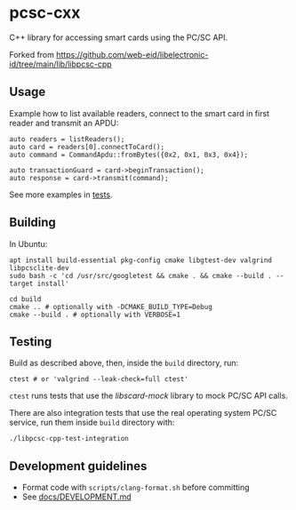# pcsc-cxx

C++ library for accessing smart cards using the PC/SC API.

Forked from https://github.com/web-eid/libelectronic-id/tree/main/lib/libpcsc-cpp

## Usage

Example how to list available readers, connect to the smart card in first
reader and transmit an APDU:

    auto readers = listReaders();
    auto card = readers[0].connectToCard();
    auto command = CommandApdu::fromBytes({0x2, 0x1, 0x3, 0x4});

    auto transactionGuard = card->beginTransaction();
    auto response = card->transmit(command);

See more examples in [tests](tests).

## Building

In Ubuntu:

    apt install build-essential pkg-config cmake libgtest-dev valgrind libpcsclite-dev
    sudo bash -c 'cd /usr/src/googletest && cmake . && cmake --build . --target install'

    cd build
    cmake .. # optionally with -DCMAKE_BUILD_TYPE=Debug
    cmake --build . # optionally with VERBOSE=1

## Testing

Build as described above, then, inside the `build` directory, run:

    ctest # or 'valgrind --leak-check=full ctest'

`ctest` runs tests that use the _libscard-mock_ library to mock PC/SC API calls.

There are also integration tests that use the real operating system PC/SC
service, run them inside `build` directory with:

    ./libpcsc-cpp-test-integration

## Development guidelines

- Format code with `scripts/clang-format.sh` before committing
- See [docs/DEVELOPMENT.md](docs/DEVELOPMENT.md)
